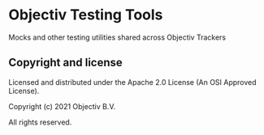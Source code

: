 # Objectiv Testing Tools

Mocks and other testing utilities shared across Objectiv Trackers

## Copyright and license

Licensed and distributed under the Apache 2.0 License (An OSI Approved License).

Copyright (c) 2021 Objectiv B.V.

All rights reserved.

